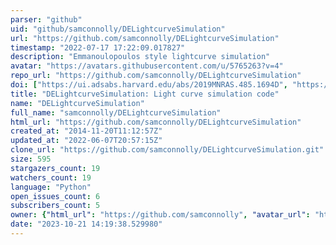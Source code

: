 ```yaml
---
parser: "github"
uid: "github/samconnolly/DELightcurveSimulation"
url: "https://github.com/samconnolly/DELightcurveSimulation"
timestamp: "2022-07-17 17:22:09.017827"
description: "Emmanoulopoulos style lightcurve simulation"
avatar: "https://avatars.githubusercontent.com/u/5765263?v=4"
repo_url: "https://github.com/samconnolly/DELightcurveSimulation"
doi: ["https://ui.adsabs.harvard.edu/abs/2019MNRAS.485.1694D", "https://ui.adsabs.harvard.edu/abs/2015arXiv150306676C", "https://ui.adsabs.harvard.edu/abs/2016ascl.soft02012C/abstract"]
title: "DELightcurveSimulation: Light curve simulation code"
name: "DELightcurveSimulation"
full_name: "samconnolly/DELightcurveSimulation"
html_url: "https://github.com/samconnolly/DELightcurveSimulation"
created_at: "2014-11-20T11:12:57Z"
updated_at: "2022-06-07T20:57:15Z"
clone_url: "https://github.com/samconnolly/DELightcurveSimulation.git"
size: 595
stargazers_count: 19
watchers_count: 19
language: "Python"
open_issues_count: 6
subscribers_count: 5
owner: {"html_url": "https://github.com/samconnolly", "avatar_url": "https://avatars.githubusercontent.com/u/5765263?v=4", "login": "samconnolly", "type": "User"}
date: "2023-10-21 14:19:38.529980"
---
```

